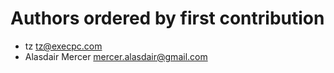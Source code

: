 # Authors ordered by first contribution

* tz <tz@execpc.com>
* Alasdair Mercer <mercer.alasdair@gmail.com>